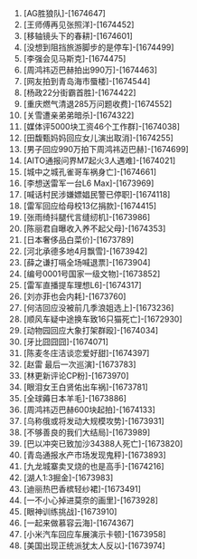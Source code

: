
1. [AG胜狼队]-[1674647]
1. [王师傅再见张照洋]-[1674452]
1. [移轴镜头下的春耕]-[1674601]
1. [没想到阻挡旅游脚步的是停车]-[1674499]
1. [李强会见马斯克]-[1674475]
1. [周鸿祎迈巴赫拍出990万]-[1674463]
1. [网友拍到青岛海市蜃楼]-[1674544]
1. [杨政22分街霸首胜]-[1674422]
1. [重庆燃气清退285万问题收费]-[1674552]
1. [关雪遭亲弟弟暗杀]-[1674322]
1. [媒体评5000块工资46个工作群]-[1674038]
1. [田馥甄妈妈回应女儿演出取消]-[1674255]
1. [男子回应990万拍下周鸿祎迈巴赫]-[1674699]
1. [AITO通报问界M7起火3人遇难]-[1674021]
1. [城中之城孔雀哥车祸身亡]-[1674661]
1. [李想送雷军一台L6 Max]-[1673969]
1. [喊话村民涉嫌嫖娼民警已停职]-[1674118]
1. [雷军回应给母校13亿捐款]-[1674415]
1. [张雨绮抖腿代言缝纫机]-[1673986]
1. [陈丽君自曝收入养不起父母]-[1674353]
1. [日本奢侈品白菜价]-[1673789]
1. [河北承德多地4月飘雪]-[1673942]
1. [薛之谦打嗝全场喊退票]-[1673904]
1. [编号0001号国家一级文物]-[1673852]
1. [雷军直播提车理想L6]-[1674317]
1. [刘亦菲也会内耗]-[1673760]
1. [何洁回应没被前几季浪姐选上]-[1673236]
1. [顺风车疑中途换车致16只猫死亡]-[1672930]
1. [动物园回应大象打架群殴]-[1674034]
1. [牙比囧囧囧]-[1674071]
1. [陈麦冬庄洁谈恋爱好甜]-[1674397]
1. [赵雷 最后一次巡演]-[1673783]
1. [林更新评论CP粉]-[1673970]
1. [眼泪女王白贤佑出车祸]-[1673781]
1. [全球薅日本羊毛]-[1673886]
1. [周鸿祎迈巴赫600块起拍]-[1674133]
1. [乌称俄或将发动大规模攻势]-[1673931]
1. [不够善良的我们大结局]-[1673989]
1. [巴以冲突已致加沙34388人死亡]-[1673820]
1. [青岛通报水产市场发现鬼秤]-[1673893]
1. [九龙城寨卖叉烧的也是高手]-[1674216]
1. [湖人1:3掘金]-[1673983]
1. [迪丽热巴香槟轻纱裙]-[1673491]
1. [一不小心掉进莫奈的画里]-[1673928]
1. [眼神训练挑战]-[1673910]
1. [一起来做慕容云海]-[1674367]
1. [小米汽车回应车展演示卡顿]-[1673958]
1. [美国出现正统派犹太人反以]-[1673974]